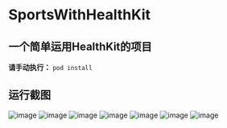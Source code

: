 # SportsWithHealthKit

## 一个简单运用HealthKit的项目
**请手动执行：**
`pod install`

## 运行截图
![image](https://user-images.githubusercontent.com/37449310/111621358-de9c8f80-8822-11eb-86e3-e6e7c6c942b2.png)
![image](https://user-images.githubusercontent.com/37449310/111621824-64203f80-8823-11eb-82fb-e94436be5b36.png)
![image](https://user-images.githubusercontent.com/37449310/111621917-82863b00-8823-11eb-886a-975717a4acf7.png)
![image](https://user-images.githubusercontent.com/37449310/111621949-8f0a9380-8823-11eb-861a-1a35d9d88b62.png)
![image](https://user-images.githubusercontent.com/37449310/111621970-9762ce80-8823-11eb-8ca0-3ff6bd1e0910.png)
![image](https://user-images.githubusercontent.com/37449310/111621983-9a5dbf00-8823-11eb-9040-144d0d4a9dda.png)
![image](https://user-images.githubusercontent.com/37449310/111621988-9cc01900-8823-11eb-8720-d016d2707e76.png)
